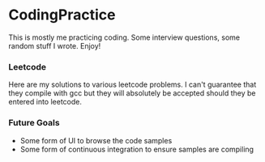 # CodingPractice
This is mostly me practicing coding. Some interview questions, some random stuff I wrote. Enjoy!

### Leetcode
Here are my solutions to various leetcode problems. I can't guarantee that they compile with gcc but they will absolutely be accepted should they be entered into leetcode.

### Future Goals
- Some form of UI to browse the code samples
- Some form of continuous integration to ensure samples are compiling
